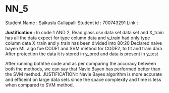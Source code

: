 # NN_5
Student Name : Saikuslu Gullapalli
Student id : 700743291
Link :

**Justification :**
In code 1 AND 2, Read glass.csv data set data set and X_train has all the data expect for type column data and y_train had only type column data X_train and y_train has been divided into 80:20 Declared naive bayen ML algo foe CODE1 and SVM method for CODE2, to fit and train dara After protection the data it is stored in y_pred and data is present in y_test

After running boththe code and as per comparing the accuracy between both the methods, we can say that Navie Bayen has performed better than the SVM method. JUSTIFICATION:: Navie Bayes algorithm is more accurate and efficeint on large data sets since the space complexity and time is less when compared to SVM method. 
